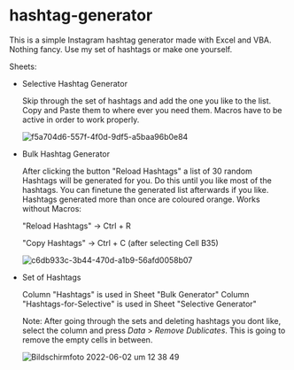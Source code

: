 # hashtag-generator
This is a simple Instagram hashtag generator made with Excel and VBA. Nothing fancy. Use my set of hashtags or make one yourself.


Sheets:

- Selective Hashtag Generator

    Skip through the set of hashtags and add the one you like to the list. Copy and Paste them to where ever you need them.
    Macros have to be active in order to work properly.
    
    ![f5a704d6-557f-4f0d-9df5-a5baa96b0e84](https://user-images.githubusercontent.com/106700281/171612904-31b79e97-ce85-4748-861f-007e0a0a3cbc.jpg)

- Bulk Hashtag Generator

    After clicking the button "Reload Hashtags" a list of 30 random Hashtags will be generated for you. Do this until you like most of the hashtags.
    You can finetune the generated list afterwards if you like.
    Hashtags generated more than once are coloured orange.
    Works without Macros:
    
    "Reload Hashtags" -> Ctrl + R
    
    "Copy Hashtags" -> Ctrl + C (after selecting Cell B35)
    
    ![c6db933c-3b44-470d-a1b9-56afd0058b07](https://user-images.githubusercontent.com/106700281/171612443-3fe52cfd-d568-4ee1-ba7d-8cc2ada797eb.jpg)


- Set of Hashtags

    Column "Hashtags" is used in Sheet "Bulk Generator"
    Column "Hashtags-for-Selective" is used in Sheet "Selective Generator"
    
    
    Note: After going through the sets and deleting hashtags you dont like, select the column and press _Data_ > _Remove Dublicates_. This is going to remove the empty cells in between.
    
    ![Bildschirmfoto 2022-06-02 um 12 38 49](https://user-images.githubusercontent.com/106700281/171612122-94bafce3-03b7-4446-8304-d1dfe87148bf.jpg)

